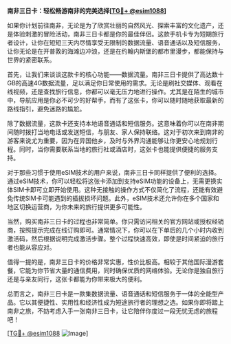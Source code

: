 **南非三日卡：轻松畅游南非的完美选择[[TG💪+ @esim1088](https://t.me/s/esim1088)]**

如果你计划前往南非，无论是为了欣赏壮丽的自然风光、探索丰富的文化遗产，还是体验刺激的冒险活动，南非三日卡都是你的最佳伴侣。这款手机卡专为短期旅行者设计，让你在短短三天内尽情享受无限制的数据流量、语音通话以及短信服务，让你无论是在开普敦的海滩边冲浪，还是在约翰内斯堡的都市里漫步，都能保持与世界的紧密联系。

首先，让我们来谈谈这款卡的核心功能——数据流量。南非三日卡提供了高达数十GB的高速4G数据流量，足以满足你日常使用的需求。无论是刷社交媒体、观看在线视频，还是查找旅行信息，你都可以毫无压力地进行操作。尤其是在陌生的城市中，导航应用是你必不可少的好帮手，而有了这张卡，你可以随时随地获取最新的路线指引，避免迷路的尴尬。

除了数据流量，这款卡还支持本地语音通话和短信服务。这意味着你可以在南非期间随时拨打当地电话或发送短信，与朋友、家人保持联络。这对于初次来到南非的游客来说尤为重要，因为在异国他乡，及时与外界沟通能够让你更安心地规划行程。同时，当你需要联系当地的旅行社或酒店时，这张卡也能提供便捷的服务支持。

对于那些习惯于使用eSIM技术的用户来说，南非三日卡同样提供了便利的选择。通过eSIM技术，你可以轻松将这张卡添加到支持eSIM功能的设备上，无需更换实体SIM卡即可立即开始使用。这种无接触的操作方式不仅简化了流程，还能有效避免传统SIM卡可能遇到的插拔损坏问题。此外，eSIM技术还允许你在多个国家和地区切换运营商，为你未来的旅行提供更多可能性。

当然，购买南非三日卡的过程也非常简单。你只需访问相关的官方网站或授权经销商，按照提示完成在线订购即可。通常情况下，你可以在下单后的几个小时内收到激活码，然后根据说明完成激活步骤。整个过程快速高效，即使是时间紧迫的旅行者也能从容应对。

值得一提的是，南非三日卡的价格非常实惠，性价比极高。相较于其他国际漫游套餐，它能为你节省大量的通信费用，同时确保优质的网络体验。无论你是独自旅行还是与亲友同行，这张卡都能为你带来极大的便利。

总而言之，南非三日卡是一款集数据流量、语音通话和短信服务于一体的全能型产品。它以其便捷性、实用性和经济性成为短途旅行者的理想之选。如果你即将踏上南非之旅，不妨考虑入手一张南非三日卡，让它陪伴你度过一段无忧无虑的旅程吧！

[[TG💪+ @esim1088](https://t.me/s/esim1088) ![Image](https://i.postimg.cc/4NQfJmqS/Snipaste-2025-05-13-00-14-12.png)]